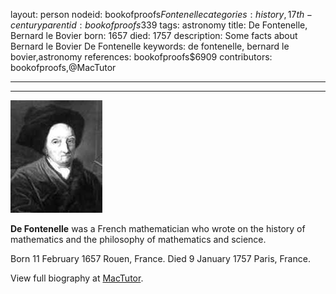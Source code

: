 layout: person
nodeid: bookofproofs$Fontenelle
categories: history,17th-century
parentid: bookofproofs$339
tags: astronomy
title: De Fontenelle, Bernard le Bovier
born: 1657
died: 1757
description: Some facts about Bernard le Bovier De Fontenelle
keywords: de fontenelle, bernard le bovier,astronomy
references: bookofproofs$6909
contributors: bookofproofs,@MacTutor

---


---

![Fontenelle.jpg](https://github.com/bookofproofs/bookofproofs.github.io/blob/main/_sources/_assets/images/portraits/Fontenelle.jpg?raw=true)

**De Fontenelle** was a French mathematician who wrote on the history of mathematics and the philosophy of mathematics and science.

Born 11 February 1657 Rouen, France. Died 9 January 1757 Paris, France.


View full biography at [MacTutor](https://mathshistory.st-andrews.ac.uk/Biographies/Fontenelle/).